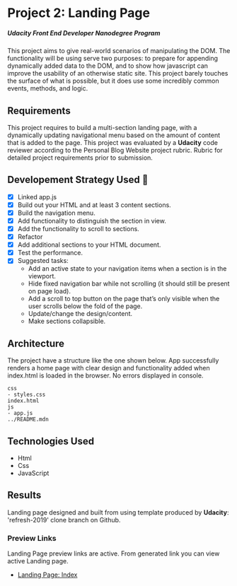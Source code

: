 # Project 2: Landing Page
##### Udacity Front End Developer Nanodegree Program
This project aims to give real-world scenarios of manipulating the DOM. The functionality will be using serve two purposes: to prepare for appending dynamically added data to the DOM, and to show how javascript can improve the usability of an otherwise static site. This project barely touches the surface of what is possible, but it does use some incredibly common events, methods, and logic.

## Requirements
This project requires to build a multi-section landing page, with a dynamically updating navigational menu based on the amount of content that is added to the page. This project was evaluated by a **Udacity** code reviewer according to the Personal Blog Website project rubric. Rubric for detailed project requirements prior to submission.

## Developement Strategy Used :speech_balloon:
- [x] Linked app.js
- [x] Build out your HTML and at least 3 content sections.
- [x] Build the navigation menu.
- [x] Add functionality to distinguish the section in view.
- [x] Add the functionality to scroll to sections.
- [x] Refactor
- [x] Add additional sections to your HTML document.
- [x] Test the performance.
- [x] Suggested tasks:
    - Add an active state to your navigation items when a section is in the viewport.
    - Hide fixed navigation bar while not scrolling (it should still be present on page load).
    - Add a scroll to top button on the page that’s only visible when the user scrolls below the fold of the page.
    - Update/change the design/content.
    - Make sections collapsible.

## Architecture
The project have a structure like the one shown below. App successfully renders a home page with clear design and functionality added when index.html is loaded in the browser. No errors displayed in console.



```
css
- styles.css    
index.html
js
- app.js
../README.mdn
```

## Technologies Used
- Html
- Css
- JavaScript



## Results
Landing page designed and built from using template produced by **Udacity**: 'refresh-2019' clone branch on Github.

### Preview Links
Landing Page preview links are active. From generated link you can view active Landing page.

- [Landing Page: Index](https://mindaugas-karla.github.io/Front-End-Web-Developer-Nanodegree/project-2-landing-page/landing_page/index.html)
